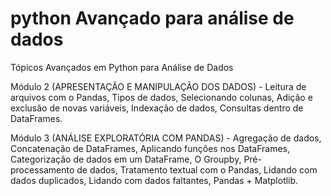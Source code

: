 # python Avançado para análise de dados
Tópicos Avançados em Python para Análise de Dados

Módulo 2 (APRESENTAÇÃO E MANIPULAÇÃO DOS DADOS) - Leitura de arquivos com o Pandas, Tipos de dados, Selecionando colunas, Adição e exclusão de novas variáveis, Indexação de dados, Consultas dentro de DataFrames. 

Módulo 3 (ANÁLISE EXPLORATÓRIA COM PANDAS) - Agregação de dados,  Concatenação de DataFrames, Aplicando funções nos DataFrames, Categorização de dados em um DataFrame,  O Groupby, Pré-processamento de dados,  Tratamento textual com o Pandas,  Lidando com dados duplicados, Lidando com dados faltantes, Pandas + Matplotlib. 
